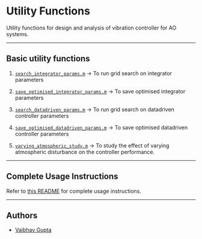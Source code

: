 # Utility Functions

Utility functions for design and analysis of vibration controller for AO systems. 

--------------------------------------------------------------------------------
## Basic utility functions

1. [`search_integrator_params.m`](search_integrator_params.m)
    &rightarrow; To run grid search on integrator parameters

2. [`save_optimised_integrator_params.m`](save_optimised_integrator_params.m) 
    &rightarrow; To save optimised integrator parameters

3. [`search_datadriven_params.m`](search_datadriven_params.m) 
    &rightarrow; To run grid search on datadriven controller parameters

4. [`save_optimised_datadriven_params.m`](save_optimised_datadriven_params.m) 
    &rightarrow; To save optimised datadriven controller parameters

5. [`varying_atmospheric_study.m`](varying_atmospheric_study.m) 
    &rightarrow; To study the effect of varying atmospheric disturbance on the controller performance.

--------------------------------------------------------------------------------
## Complete Usage Instructions
Refer to [this README](..\example_scripts\README.md) for complete usage instructions.

--------------------------------------------------------------------------------
## Authors
- [Vaibhav Gupta](https://github.com/guptavaibhav0)